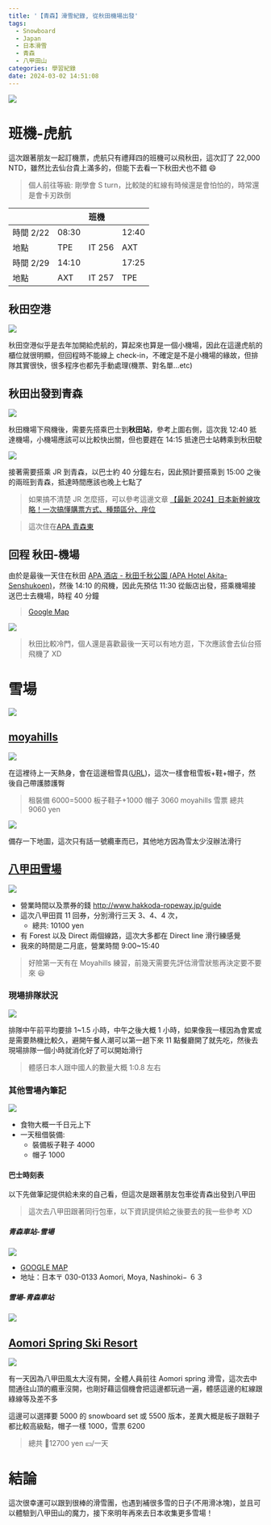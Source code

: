 ```yaml
---
title: '【青森】滑雪紀錄, 從秋田機場出發'
tags:
  - Snowboard
  - Japan
  - 日本滑雪
  - 青森
  - 八甲田山
categories: 學習紀錄
date: 2024-03-02 14:51:08
---
```



![](https://nijialin.com/images/2024/aomori/S__19750974_0.jpg)

# 班機-虎航

這次跟著朋友一起訂機票，虎航只有禮拜四的班機可以飛秋田，這次訂了 22,000 NTD，雖然比去仙台貴上滿多的，但能下去看一下秋田犬也不錯 😄

> 個人前往等級: 剛學會 S turn，比較陡的紅線有時候還是會怕怕的，時常還是會卡刃跌倒

<!-- more -->

|           |       | 班機   |       |
| :-------- | :---- | :----- | ----- |
| 時間 2/22 | 08:30 |        | 12:40 |
| 地點      | TPE   | IT 256 | AXT   |
| 時間 2/29 | 14:10 |        | 17:25 |
| 地點      | AXT   | IT 257 | TPE   |

## 秋田空港

![](https://nijialin.com/images/2024/aomori/S__19750984_0.jpg)

秋田空港似乎是去年加開給虎航的，算起來也算是一個小機場，因此在這邊虎航的櫃位就很明顯，但回程時不能線上 check-in，不確定是不是小機場的緣故，但排隊其實很快，很多程序也都先手動處理(機票、對名單...etc)

## 秋田出發到青森

![](https://nijialin.com/images/2024/aomori/S__5595140.jpg)

秋田機場下飛機後，需要先搭乘巴士到**秋田站**，參考上圖右側，這次我 12:40 抵達機場，小機場應該可以比較快出關，但也要趕在 14:15 抵達巴士站轉乘到秋田駛

![](https://nijialin.com/images/2024/aomori/S__5595159.jpg)

接著需要搭乘 JR 到青森，以巴士約 40 分鐘左右，因此預計要搭乘到 15:00 之後的兩班到青森，抵達時間應該也晚上七點了

> 如果搞不清楚 JR 怎麼搭，可以參考這邊文章 [【最新 2024】日本新幹線攻略！一次搞懂購票方式、種類區分、座位](https://matcha-jp.com/tw/172)

> 這次住在[APA 青森東](https://www.google.com/maps/place/APA%E9%A3%AF%E5%BA%97+%E9%9D%92%E6%A3%AE%E7%AB%99%E6%9D%B1/@40.8278806,140.7363861,17z/data=!3m1!4b1!4m9!3m8!1s0x5f9b9f1e13da284f:0xc5f50c8652edfa2b!5m2!4m1!1i2!8m2!3d40.8278766!4d140.7389664!16s%2Fg%2F1tnl16vv?authuser=0&entry=ttuhttps:/)

## 回程 秋田-機場

由於是最後一天住在秋田 [APA 酒店 - 秋田千秋公園 (APA Hotel Akita-Senshukoen)](https://www.google.com/maps/place/APA+HOTEL+AKITA-SENSHUKOEN/@39.7206179,140.1166995,17z/data=!3m1!4b1!4m9!3m8!1s0x5f8fc2bfe52953e5:0xc91ceb8b6c1eb81a!5m2!4m1!1i2!8m2!3d39.7206138!4d140.1192798!16s%2Fg%2F12m9km9lj?authuser=0&entry=ttu)，然後 14:10 的飛機，因此先預估 11:30 從飯店出發，搭乘機場接送巴士去機場，時程 40 分鐘

> [Google Map](https://maps.app.goo.gl/Ptum5uitHDe5Dkjo9)

![](https://nijialin.com/images/2024/aomori/2.png)

> 秋田比較冷門，個人還是喜歡最後一天可以有地方逛，下次應該會去仙台搭飛機了 XD

# 雪場

![](https://nijialin.com/images/2024/aomori/S__19750982_0.jpg)

## [moyahills](http://moyahills.jp/index.html)

![](https://nijialin.com/images/2024/aomori/1.png)

在這裡待上一天熱身，會在這邊租雪具([URL](https://moyahills.jp/winter/winter.html))，這次一樣會租雪板+鞋+帽子，然後自己帶護膝護臀

> 租裝備 6000=5000 板子鞋子+1000 帽子
> 3060 moyahills 雪票
> 總共 9060 yen

![](https://nijialin.com/images/2024/aomori/20231214130801-0001.jpg)

備存一下地圖，這次只有話一號纜車而已，其他地方因為雪太少沒辦法滑行

## [八甲田雪場](https://maps.app.goo.gl/dVVYec58396nDwmF7)

![](https://nijialin.com/images/2024/aomori/S__19750976_0.jpg)

- 營業時間以及票券的錢 http://www.hakkoda-ropeway.jp/guide
- 這次八甲田買 11 回券，分別滑行三天 3、4、4 次，
  - 總共: 10100 yen
- 有 Forest 以及 Direct 兩個線路，這次大多都在 Direct line 滑行練感覺
- 我來的時間是二月底，營業時間 9:00~15:40

> 好險第一天有在 Moyahills 練習，前幾天需要先評估滑雪狀態再決定要不要來 😆

### 現場排隊狀況

![](https://nijialin.com/images/2024/aomori/S__19750979_0.jpg)

排隊中午前平均要排 1~1.5 小時，中午之後大概 1 小時，如果像我一樣因為會累或是需要熱機比較久，避開午餐人潮可以第一趟下來 11 點餐廳開了就先吃，然後去現場排隊一個小時就消化好了可以開始滑行

> 體感日本人跟中國人的數量大概 1:0.8 左右

### 其他雪場內筆記

![](https://nijialin.com/images/2024/aomori/S__19750978_0.jpg)

- 食物大概一千日元上下
- 一天租借裝備:
  - 裝備板子鞋子 4000
  - 帽子 1000

#### 巴士時刻表

以下先做筆記提供給未來的自己看，但這次是跟著朋友包車從青森出發到八甲田

> 這次去八甲田跟著同行包車，以下資訊提供給之後要去的我一些參考 XD

##### 青森車站-雪場

![](https://nijialin.com/images/2024/aomori/491450597338513798.png)

- [GOOGLE MAP](https://maps.app.goo.gl/WMcRyvHcqBheBnMV9)
- 地址：日本〒 030-0133 Aomori, Moya, Nashinoki− ６３

##### 雪場-青森車站

![](https://nijialin.com/images/2024/aomori/491450553851708003.png)

## [Aomori Spring Ski Resort](https://maps.app.goo.gl/WaRh4C9yDwm2qaV66?g_st=ic)

![](https://nijialin.com/images/2024/aomori/md85_G_01.jpg)


有一天因為八甲田風太大沒有開，全體人員前往 Aomori spring 滑雪，這次去中間通往山頂的纜車沒開，也剛好藉這個機會把這邊都玩過一遍，體感這邊的紅線跟綠線等及差不多

這邊可以選擇要 5000 的 snowboard set 或 5500 版本，差異大概是板子跟鞋子都比較高級點，帽子一樣 1000，雪票 6200

> 總共 🟰12700 yen 💴/一天

# 結論

這次很幸運可以跟到很棒的滑雪團，也遇到補很多雪的日子(不用滑冰塊)，並且可以體驗到八甲田山的魔力，接下來明年再來去日本收集更多雪場！